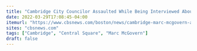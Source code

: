 ```yaml
---
title: "Cambridge City Councilor Assaulted While Being Interviewed About Homeless Problem"
date: 2022-03-29T17:08:45-04:00
itemurl: "https://www.cbsnews.com/boston/news/cambridge-marc-mcgovern-assaulted-homeless-services/"
sites: "cbsnews.com"
tags: ["Cambridge", "Central Square", "Marc McGovern"]
draft: false
---
```


